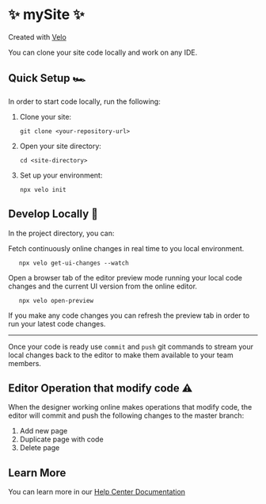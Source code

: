 # ✨ mySite ✨

Created with <a href="url">Velo</a>

You can clone your site code locally and work on any IDE.

## Quick Setup 🏎

In order to start code locally, run the following:

1. Clone your site:

       git clone <your-repository-url>
       
2. Open your site directory:

       cd <site-directory>
       
3. Set up your environment:

       npx velo init


## Develop Locally 📝

In the project directory, you can:

Fetch continuously online changes in real time to you local environment.

       npx velo get-ui-changes --watch
       
Open a browser tab of the editor preview mode running your local code changes and the current UI version from the online editor. 

       npx velo open-preview

If you make any code changes you can refresh the preview tab in order to run your latest code changes.

<hr>

Once your code is ready use <code>commit</code> and <code>push</code> git commands to stream your local changes back to the editor to make them available to your team members.

## Editor Operation that modify code ⚠️

When the designer working online makes operations that modify code, the editor will commit and push the following changes to the master branch:
1. Add new page
2. Duplicate page with code
3. Delete page

## Learn More

You can learn more in our <a href="url">Help Center Documentation</a>
